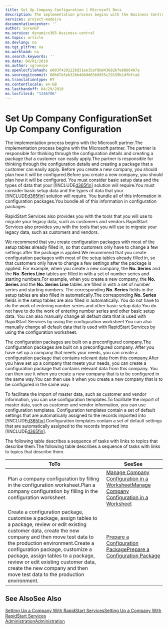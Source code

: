 ```yaml
---
title: Set Up Company Configuration | Microsoft Docs
description: The implementation process begins with the Business Central solution will require. You bundle all of this information into configuration packages.
services: project-madeira
documentationcenter: ''
author: SorenGP
ms.service: dynamics365-business-central
ms.topic: article
ms.devlang: na
ms.tgt_pltfrm: na
ms.workload: na
ms.search.keywords: ''
ms.date: 04/01/2019
ms.author: sgroespe
ms.openlocfilehash: e003f429122bd31ee35ef9b843682bfe8866407a
ms.sourcegitcommit: 60b87e5eb32bb408dd65b9855c29159b1dfbfca8
ms.translationtype: HT
ms.contentlocale: en-GB
ms.lasthandoff: 04/29/2019
ms.locfileid: "1246706"
---
```

# <a name="set-up-company-configuration"></a><span data-ttu-id="4c31b-104">Set Up Company Configuration</span><span class="sxs-lookup"><span data-stu-id="4c31b-104">Set Up Company Configuration</span></span>
<span data-ttu-id="4c31b-105">The implementation process begins with the Microsoft partner.</span><span class="sxs-lookup"><span data-stu-id="4c31b-105">The implementation process begins with the Microsoft partner.</span></span> <span data-ttu-id="4c31b-106">The partner is responsible for thinking through the configuration details and creating a package that a customer can easily apply.</span><span class="sxs-lookup"><span data-stu-id="4c31b-106">The partner is responsible for thinking through the configuration details and creating a package that a customer can easily apply.</span></span> <span data-ttu-id="4c31b-107">Before you create a new company, you should plan how it will be configured.</span><span class="sxs-lookup"><span data-stu-id="4c31b-107">Before you create a new company, you should plan how it will be configured.</span></span> <span data-ttu-id="4c31b-108">You must consider basic setup data and the types of data that your [!INCLUDE[d365fin](includes/d365fin_md.md)] solution will require.</span><span class="sxs-lookup"><span data-stu-id="4c31b-108">You must consider basic setup data and the types of data that your [!INCLUDE[d365fin](includes/d365fin_md.md)] solution will require.</span></span> <span data-ttu-id="4c31b-109">You bundle all of this information in configuration packages.</span><span class="sxs-lookup"><span data-stu-id="4c31b-109">You bundle all of this information in configuration packages.</span></span>

<span data-ttu-id="4c31b-110">RapidStart Services also provides you with the tools that you will use to migrate your legacy data, such as customers and vendors.</span><span class="sxs-lookup"><span data-stu-id="4c31b-110">RapidStart Services also provides you with the tools that you will use to migrate your legacy data, such as customers and vendors.</span></span>  

<span data-ttu-id="4c31b-111">We recommend that you create configuration packages with most of the setup tables already filled in, so that customers only have to change a few settings after the package is applied.</span><span class="sxs-lookup"><span data-stu-id="4c31b-111">We recommend that you create configuration packages with most of the setup tables already filled in, so that customers only have to change a few settings after the package is applied.</span></span> <span data-ttu-id="4c31b-112">For example, when you create a new company, the **No. Series** and the **No. Series Line** tables are filled in with a set of number series and starting numbers.</span><span class="sxs-lookup"><span data-stu-id="4c31b-112">For example, when you create a new company, the **No. Series** and the **No. Series Line** tables are filled in with a set of number series and starting numbers.</span></span> <span data-ttu-id="4c31b-113">The corresponding **No. Series** fields in the setup tables are also filled in automatically.</span><span class="sxs-lookup"><span data-stu-id="4c31b-113">The corresponding **No. Series** fields in the setup tables are also filled in automatically.</span></span> <span data-ttu-id="4c31b-114">You do not have to do the work of entering number series and other basic setup data.</span><span class="sxs-lookup"><span data-stu-id="4c31b-114">You do not have to do the work of entering number series and other basic setup data.</span></span> <span data-ttu-id="4c31b-115">You can also manually change all default data that is used with RapidStart Services by using the configuration worksheet.</span><span class="sxs-lookup"><span data-stu-id="4c31b-115">You can also manually change all default data that is used with RapidStart Services by using the configuration worksheet.</span></span>  

<span data-ttu-id="4c31b-116">The configuration packages are built on a preconfigured company.</span><span class="sxs-lookup"><span data-stu-id="4c31b-116">The configuration packages are built on a preconfigured company.</span></span> <span data-ttu-id="4c31b-117">After you have set up a company that meets your needs, you can create a configuration package that contains relevant data from this company.</span><span class="sxs-lookup"><span data-stu-id="4c31b-117">After you have set up a company that meets your needs, you can create a configuration package that contains relevant data from this company.</span></span> <span data-ttu-id="4c31b-118">You can then use it when you create a new company that is to be configured in the same way.</span><span class="sxs-lookup"><span data-stu-id="4c31b-118">You can then use it when you create a new company that is to be configured in the same way.</span></span>  

<span data-ttu-id="4c31b-119">To facilitate the import of master data, such as customer and vendor information, you can use configuration templates.</span><span class="sxs-lookup"><span data-stu-id="4c31b-119">To facilitate the import of master data, such as customer and vendor information, you can use configuration templates.</span></span> <span data-ttu-id="4c31b-120">Configuration templates contain a set of default settings that are automatically assigned to the records imported into [!INCLUDE[d365fin](includes/d365fin_md.md)].</span><span class="sxs-lookup"><span data-stu-id="4c31b-120">Configuration templates contain a set of default settings that are automatically assigned to the records imported into [!INCLUDE[d365fin](includes/d365fin_md.md)].</span></span>

<span data-ttu-id="4c31b-121">The following table describes a sequence of tasks with links to topics that describe them.</span><span class="sxs-lookup"><span data-stu-id="4c31b-121">The following table describes a sequence of tasks with links to topics that describe them.</span></span>

|<span data-ttu-id="4c31b-122">**To**</span><span class="sxs-lookup"><span data-stu-id="4c31b-122">**To**</span></span>|<span data-ttu-id="4c31b-123">**See**</span><span class="sxs-lookup"><span data-stu-id="4c31b-123">**See**</span></span>|  
|------------|-------------|  
|<span data-ttu-id="4c31b-124">Plan a company configuration by filling in the configuration worksheet.</span><span class="sxs-lookup"><span data-stu-id="4c31b-124">Plan a company configuration by filling in the configuration worksheet.</span></span>|[<span data-ttu-id="4c31b-125">Manage Company Configuration in a Worksheet</span><span class="sxs-lookup"><span data-stu-id="4c31b-125">Manage Company Configuration in a Worksheet</span></span>](admin-how-to-manage-company-configuration-in-a-worksheet.md)|  
|<span data-ttu-id="4c31b-126">Create a configuration package, customise a package, assign tables to a package, review or edit existing customer data, create the new company and then move test data to the production environment.</span><span class="sxs-lookup"><span data-stu-id="4c31b-126">Create a configuration package, customize a package, assign tables to a package, review or edit existing customer data, create the new company and then move test data to the production environment.</span></span>|[<span data-ttu-id="4c31b-127">Prepare a Configuration Package</span><span class="sxs-lookup"><span data-stu-id="4c31b-127">Prepare a Configuration Package</span></span>](admin-how-to-prepare-a-configuration-package.md)| 

## <a name="see-also"></a><span data-ttu-id="4c31b-128">See Also</span><span class="sxs-lookup"><span data-stu-id="4c31b-128">See Also</span></span>  
[<span data-ttu-id="4c31b-129">Setting Up a Company With RapidStart Services</span><span class="sxs-lookup"><span data-stu-id="4c31b-129">Setting Up a Company With RapidStart Services</span></span>](admin-set-up-a-company-with-rapidstart.md)  
[<span data-ttu-id="4c31b-130">Administration</span><span class="sxs-lookup"><span data-stu-id="4c31b-130">Administration</span></span>](admin-setup-and-administration.md)
